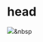<h1>head</h1>


<img src="https://img.shields.io/badge/JavaScript-#F7DF1E?style=flat-square&logo=JavaScript&logoColor=white"/></a>&nbsp
